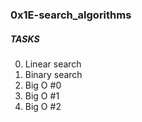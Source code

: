 ### 0x1E-search_algorithms

##### TASKS
0. Linear search
1. Binary search
2. Big O #0
3. Big O #1
4. Big O #2